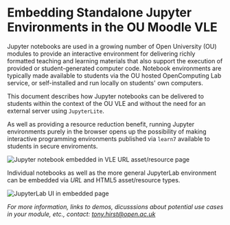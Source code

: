 # Embedding Standalone Jupyter Environments in the OU Moodle VLE

Jupyter notebooks are used in a growing number of Open University (OU) modules to provide an interactive environment for delivering richly formatted teaching and learning materials that also support the execution of provided or student-generated computer code. Notebook environments are typically made available to students via the OU hosted OpenComputing Lab service, or self-installed and run locally on students' own computers.

This document describes how Jupyter notebooks can be delivered to students within the context of the OU VLE and without the need for an external server using `JupyterLite`.

As well as providing a resource reduction benefit, running Jupyter environments purely in the browser opens up the possibility of making interactive programming environments published via `learn7` available to students in secure enviroments.

![Jupyter notebook embedded in VLE URL asset/resource page](images/example_embedded_notebook.png)

Individual notebooks as well as the more general JupyterLab environment can be embedded via *URL* and HTML5 asset/resource types.

![JupyterLab UI in embedded page](images/example_embedded_jupyterlab.png)

*For more information, links to demos, dicusssions about potential use cases in your module, etc., contact: tony.hirst@open.ac.uk*